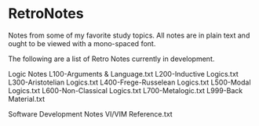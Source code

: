 # RetroNotes
Notes from some of my favorite study topics.  All notes are in plain text and ought to be viewed with a mono-spaced font.

The following are a list of Retro Notes currently in development.

Logic Notes
   L100-Arguments & Language.txt
   L200-Inductive Logics.txt
   L300-Aristotelian Logics.txt
   L400-Frege-Russelean Logics.txt
   L500-Modal Logics.txt
   L600-Non-Classical Logics.txt
   L700-Metalogic.txt
   L999-Back Material.txt
   
Software Development Notes
   VI/VIM Reference.txt
